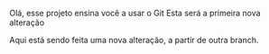 Olá, esse projeto ensina você a usar o Git
Esta será a primeira
nova alteração

Aqui está sendo feita uma nova alteração, a partir de outra branch.
